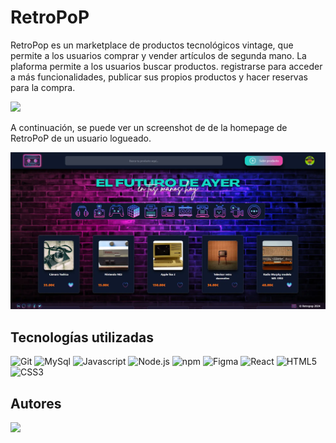 # RetroPoP

RetroPop es un marketplace de productos tecnológicos vintage, que permite a los usuarios comprar y vender artículos de segunda mano. La plaforma permite a los usuarios buscar productos. registrarse para acceder a más funcionalidades, publicar sus propios productos y hacer reservas para la compra.

<p align="left">
  <img src="https://img.shields.io/badge/STATUS-EN%20DESARROLLO-green">
</p>

A continuación, se puede ver un screenshot de de la homepage de RetroPoP de un usuario logueado.

![HOMEPAGE](assets/homepage.webp)

## Tecnologías utilizadas

![Git](https://img.shields.io/badge/GIT-E44C30?style=for-the-badge&logo=git&logoColor=white)
![MySql](https://img.shields.io/badge/MySQL-005C84?style=for-the-badge&logo=mysql&logoColor=white)
![Javascript](https://img.shields.io/badge/JavaScript-323330?style=for-the-badge&logo=javascript&logoColor=F7DF1E)
![Node.js](https://img.shields.io/badge/Node%20js-339933?style=for-the-badge&logo=nodedotjs&logoColor=white)
![npm](https://img.shields.io/badge/npm-CB3837?style=for-the-badge&logo=npm&logoColor=wProject_X)
![Figma](https://img.shields.io/badge/figma-%23F24E1E.svg?style=for-the-badge&logo=figma&logoColor=white)
![React](https://img.shields.io/badge/react-%2320232a.svg?style=for-the-badge&logo=react&logoColor=%2361DAFB)
![HTML5](https://img.shields.io/badge/html5-%23E34F26.svg?style=for-the-badge&logo=html5&logoColor=white)
![CSS3](https://img.shields.io/badge/css3-%231572B6.svg?style=for-the-badge&logo=css3&logoColor=white)

## Autores

<a href="https://github.com/FlorPManzano/RetroPoP/graphs/contributors">
  <img src="https://contrib.rocks/image?repo=FlorPManzano/RetroPoP" />
</a>
